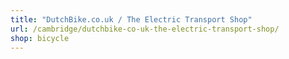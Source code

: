 ```yaml
---
title: "DutchBike.co.uk / The Electric Transport Shop"
url: /cambridge/dutchbike-co-uk-the-electric-transport-shop/
shop: bicycle
---
```

